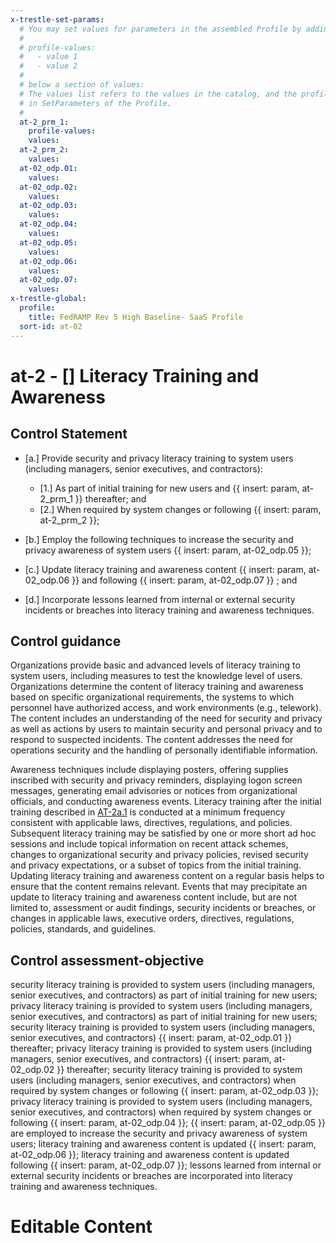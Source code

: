 ```yaml
---
x-trestle-set-params:
  # You may set values for parameters in the assembled Profile by adding
  #
  # profile-values:
  #   - value 1
  #   - value 2
  #
  # below a section of values:
  # The values list refers to the values in the catalog, and the profile-values represent values
  # in SetParameters of the Profile.
  #
  at-2_prm_1:
    profile-values:
    values:
  at-2_prm_2:
    values:
  at-02_odp.01:
    values:
  at-02_odp.02:
    values:
  at-02_odp.03:
    values:
  at-02_odp.04:
    values:
  at-02_odp.05:
    values:
  at-02_odp.06:
    values:
  at-02_odp.07:
    values:
x-trestle-global:
  profile:
    title: FedRAMP Rev 5 High Baseline- SaaS Profile
  sort-id: at-02
---
```


# at-2 - \[\] Literacy Training and Awareness

## Control Statement

- \[a.\] Provide security and privacy literacy training to system users (including managers, senior executives, and contractors):

  - \[1.\] As part of initial training for new users and {{ insert: param, at-2_prm_1 }} thereafter; and
  - \[2.\] When required by system changes or following {{ insert: param, at-2_prm_2 }};

- \[b.\] Employ the following techniques to increase the security and privacy awareness of system users {{ insert: param, at-02_odp.05 }};

- \[c.\] Update literacy training and awareness content {{ insert: param, at-02_odp.06 }} and following {{ insert: param, at-02_odp.07 }} ; and

- \[d.\] Incorporate lessons learned from internal or external security incidents or breaches into literacy training and awareness techniques.

## Control guidance

Organizations provide basic and advanced levels of literacy training to system users, including measures to test the knowledge level of users. Organizations determine the content of literacy training and awareness based on specific organizational requirements, the systems to which personnel have authorized access, and work environments (e.g., telework). The content includes an understanding of the need for security and privacy as well as actions by users to maintain security and personal privacy and to respond to suspected incidents. The content addresses the need for operations security and the handling of personally identifiable information.

Awareness techniques include displaying posters, offering supplies inscribed with security and privacy reminders, displaying logon screen messages, generating email advisories or notices from organizational officials, and conducting awareness events. Literacy training after the initial training described in [AT-2a.1](#at-2_smt.a.1) is conducted at a minimum frequency consistent with applicable laws, directives, regulations, and policies. Subsequent literacy training may be satisfied by one or more short ad hoc sessions and include topical information on recent attack schemes, changes to organizational security and privacy policies, revised security and privacy expectations, or a subset of topics from the initial training. Updating literacy training and awareness content on a regular basis helps to ensure that the content remains relevant. Events that may precipitate an update to literacy training and awareness content include, but are not limited to, assessment or audit findings, security incidents or breaches, or changes in applicable laws, executive orders, directives, regulations, policies, standards, and guidelines.

## Control assessment-objective

security literacy training is provided to system users (including managers, senior executives, and contractors) as part of initial training for new users;
privacy literacy training is provided to system users (including managers, senior executives, and contractors) as part of initial training for new users;
security literacy training is provided to system users (including managers, senior executives, and contractors) {{ insert: param, at-02_odp.01 }} thereafter;
privacy literacy training is provided to system users (including managers, senior executives, and contractors) {{ insert: param, at-02_odp.02 }} thereafter;
security literacy training is provided to system users (including managers, senior executives, and contractors) when required by system changes or following {{ insert: param, at-02_odp.03 }};
privacy literacy training is provided to system users (including managers, senior executives, and contractors) when required by system changes or following {{ insert: param, at-02_odp.04 }};
{{ insert: param, at-02_odp.05 }} are employed to increase the security and privacy awareness of system users;
literacy training and awareness content is updated {{ insert: param, at-02_odp.06 }};
literacy training and awareness content is updated following {{ insert: param, at-02_odp.07 }};
lessons learned from internal or external security incidents or breaches are incorporated into literacy training and awareness techniques.

# Editable Content

<!-- Make additions and edits below -->
<!-- The above represents the contents of the control as received by the profile, prior to additions. -->
<!-- If the profile makes additions to the control, they will appear below. -->
<!-- The above markdown may not be edited but you may edit the content below, and/or introduce new additions to be made by the profile. -->
<!-- If there is a yaml header at the top, parameter values may be edited. Use --set-parameters to incorporate the changes during assembly. -->
<!-- The content here will then replace what is in the profile for this control, after running profile-assemble. -->
<!-- The current profile has no added parts for this control, but you may add new ones here. -->
<!-- Each addition must have a heading either of the form ## Control my_addition_name -->
<!-- or ## Part a. (where the a. refers to one of the control statement labels.) -->
<!-- "## Control" parts are new parts added after the statement part. -->
<!-- "## Part" parts are new parts added into the top-level statement part with that label. -->
<!-- Subparts may be added with nested hash levels of the form ### My Subpart Name -->
<!-- underneath the parent ## Control or ## Part being added -->
<!-- See https://ibm.github.io/compliance-trestle/tutorials/ssp_profile_catalog_authoring/ssp_profile_catalog_authoring for guidance. -->
